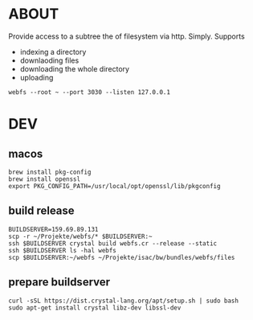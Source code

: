 # ABOUT

Provide access to a subtree the of filesystem via http. Simply. Supports
- indexing a directory
- downlaoding files
- downloading the whole directory
- uploading

`webfs --root ~ --port 3030 --listen 127.0.0.1`

# DEV

## macos
```
brew install pkg-config
brew install openssl
export PKG_CONFIG_PATH=/usr/local/opt/openssl/lib/pkgconfig
```

## build release
```
BUILDSERVER=159.69.89.131
scp -r ~/Projekte/webfs/* $BUILDSERVER:~
ssh $BUILDSERVER crystal build webfs.cr --release --static
ssh $BUILDSERVER ls -hal webfs
scp $BUILDSERVER:~/webfs ~/Projekte/isac/bw/bundles/webfs/files
```

## prepare buildserver
```
curl -sSL https://dist.crystal-lang.org/apt/setup.sh | sudo bash
sudo apt-get install crystal libz-dev libssl-dev
```
